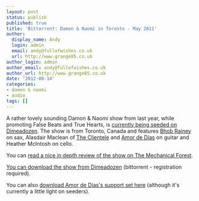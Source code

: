 ```yaml
---
layout: post
status: publish
published: true
title: 'Bittorrent: Damon & Naomi in Toronto - May 2011'
author:
  display_name: Andy
  login: admin
  email: andy@fullofwishes.co.uk
  url: http://www.grange85.co.uk
author_login: admin
author_email: andy@fullofwishes.co.uk
author_url: http://www.grange85.co.uk
date: '2012-08-14'
categories:
- damon & naomi
- audio
tags: []
---
```

<p>A rather lovely sounding Damon & Naomi show from last year, while promoting False Beats and True Hearts, is <a href="http://www.dimeadozen.org/torrents-details.php?id=416308">currently being seeded on Dimeadozen</a>. The show is from Toronto, Canada and features  <a href="http://bhobrainey.com/">Bhob Rainey</a> on sax, Alasdair Maclean of <a href="http://www.theclientele.co.uk/">The Clientele</a> and <a href="http://amordedias.com/">Amor de Días</a> on guitar and Heather McIntosh on cello.</p>
<p>You can <a href="http://mechanicalforestsound.blogspot.co.uk/2012/04/gig-damon-naomi.html">read a nice in depth review of the show on The Mechanical Forest</a>.</p>
<p><a href="http://www.dimeadozen.org/torrents-details.php?id=416308">You can download the show from Dimeadozen</a> (bittorrent - registration required).</p>
<p>You can also <a href="http://www.dimeadozen.org/torrents-details.php?id=415570">download Amor de Días's support set here</a> (although it's currently a little light on seeders).</p>
